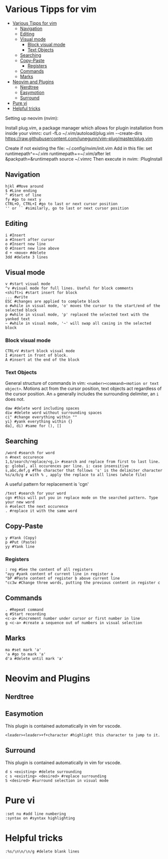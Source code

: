 # Various Tipps for vim

<!-- @import "[TOC]" {cmd="toc" depthFrom=1 depthTo=6 orderedList=false} -->

<!-- code_chunk_output -->

- [Various Tipps for vim](#various-tipps-for-vim)
  - [Navigation](#navigation)
  - [Editing](#editing)
  - [Visual mode](#visual-mode)
    - [Block visual mode](#block-visual-mode)
    - [Text Objects](#text-objects)
  - [Searching](#searching)
  - [Copy-Paste](#copy-paste)
    - [Registers](#registers)
  - [Commands](#commands)
  - [Marks](#marks)
- [Neovim and Plugins](#neovim-and-plugins)
  - [Nerdtree](#nerdtree)
  - [Easymotion](#easymotion)
  - [Surround](#surround)
- [Pure vi](#pure-vi)
- [Helpful tricks](#helpful-tricks)

<!-- /code_chunk_output -->


Setting up neovim (nvim):

Install plug.vim, a package manager which allows for plugin installation from inside your vimrc:
curl -fLo ~/.vim/autoload/plug.vim --create-dirs \
    https://raw.githubusercontent.com/junegunn/vim-plug/master/plug.vim

Create if not existing the file:
~/.config/nvim/init.vim
Add in this file:
set runtimepath^=~/.vim runtimepath+=~/.vim/after
let &packpath=&runtimepath
source ~/.vimrc
Then execute in nvim:
:PlugInstall

## Navigation
```
hjkl #Move around
$ #Line ending
^ #Start of line
fy #go to next y
CTRL+O, CTRL+I #go to last or next cursor position
'' or `` #similarly, go to last or next cursor position
```
## Editing
```
i #Insert
a #Insert after cursor
o #Insert new line
O #Insert new line above
d + <move> #delete
3dd #delete 3 lines
```

## Visual mode
```
v #start visual mode
^v #visual mode for full lines. Useful for block comments
<shift>i #start insert for block
... #write
ESC #changes are applied to complete block
o #while in visual mode, 'o' moves the cursor to the start/end of the selected block
p #while in visual mode, 'p' replaced the selected text with the yanked text
~ #while in visual mode, '~' will swap all casing in the selected block
```

### Block visual mode
```
CTRL+V #start block visual mode
I #insert in front of block.
A #insert at the end of the block
```

### Text Objects
General structure of commands in vim: `<number><command><motion or text object>`. Motions act from the cursor position, text objects act regardless of the cursor position. An `a` generally includes the surrounding delimiter, an `i` does not.
```
daw #delete word including spaces
diw #delete word without surrounding spaces
ci" #change everything within ""
yi} #yank everything within {}
da], di) #same for (), []
```


## Searching
```
/word #search for word
n #next occurence
1,$/search/replace/<g,i> #search and replace from first to last line. g: global, all occurences per line. i: case insensitive
s,abc,def,g #The character that follows 's' is the delimiter character
%s/a/b/g # with % , apply the replace to all lines (whole file)
```
A useful pattern for replacement is 'cgn'
```
/test #search for your word
cgn #this will put you in replace mode on the searched pattern. Type your new word
n #select the next occurence
. #replace it with the same word
```

## Copy-Paste
```
y #Yank (Copy)
p #Put (Paste)
yy #Yank line
```

### Registers
```
: reg #See the content of all registers
"ayy #yank content of current line in register a
"bP #Paste content of register b above current line
"cc3w #Change three words, putting the previous content in register c
```

## Commands
```
. #Repeat command
q #Start recording
<c-a> #increment number under cursor or first number in line
g <c-a> #create a sequence out of numbers in visual selection
```

## Marks
```
ma #set mark 'a'
'a #go to mark 'a'
d'a #delete until mark 'a'
```

# Neovim and Plugins
## Nerdtree

## Easymotion
This plugin is contained automatically in vim for vscode.
```
<leader><leader>+f+character #highlight this character to jump to it.
```

## Surround
This plugin is contained automatically in vim for vscode.
```
d s <existing> #delete surrounding
c s <existing> <desired> #replace surrounding
S <desired> #surround selection in visual mode
```

# Pure vi
```
:set nu #add line numbering
:syntax on #syntax highlighting
```

# Helpful tricks
```
:%s/\n\n/\n/g #delete blank lines
```
